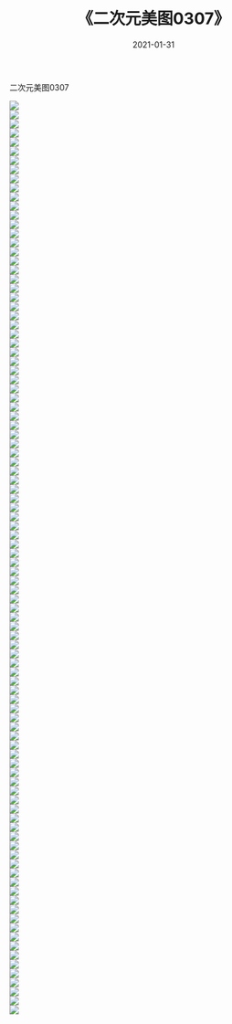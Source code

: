 ﻿---
layout: post
title:  《二次元美图0307》
date:   2021-01-31
img: http://imgx.orgx.ga/二次元/2021/二次元美图0307/000.jpg
categories: [美女, 清纯, 唯美]
---

二次元美图0307

 ![](http://imgx.orgx.ga/二次元/2021/二次元美图0307/001.jpg) <br>![](http://imgx.orgx.ga/二次元/2021/二次元美图0307/002.jpg) <br>![](http://imgx.orgx.ga/二次元/2021/二次元美图0307/003.jpg) <br>![](http://imgx.orgx.ga/二次元/2021/二次元美图0307/004.jpg) <br>![](http://imgx.orgx.ga/二次元/2021/二次元美图0307/005.jpg) <br>![](http://imgx.orgx.ga/二次元/2021/二次元美图0307/006.jpg) <br>![](http://imgx.orgx.ga/二次元/2021/二次元美图0307/007.jpg) <br>![](http://imgx.orgx.ga/二次元/2021/二次元美图0307/008.jpg) <br>![](http://imgx.orgx.ga/二次元/2021/二次元美图0307/009.jpg) <br>![](http://imgx.orgx.ga/二次元/2021/二次元美图0307/010.jpg) <br>![](http://imgx.orgx.ga/二次元/2021/二次元美图0307/011.jpg) <br>![](http://imgx.orgx.ga/二次元/2021/二次元美图0307/012.jpg) <br>![](http://imgx.orgx.ga/二次元/2021/二次元美图0307/013.jpg) <br>![](http://imgx.orgx.ga/二次元/2021/二次元美图0307/014.jpg) <br>![](http://imgx.orgx.ga/二次元/2021/二次元美图0307/015.jpg) <br>![](http://imgx.orgx.ga/二次元/2021/二次元美图0307/016.jpg) <br>![](http://imgx.orgx.ga/二次元/2021/二次元美图0307/017.jpg) <br>![](http://imgx.orgx.ga/二次元/2021/二次元美图0307/018.jpg) <br>![](http://imgx.orgx.ga/二次元/2021/二次元美图0307/019.jpg) <br>![](http://imgx.orgx.ga/二次元/2021/二次元美图0307/020.jpg) <br>![](http://imgx.orgx.ga/二次元/2021/二次元美图0307/021.jpg) <br>![](http://imgx.orgx.ga/二次元/2021/二次元美图0307/022.jpg) <br>![](http://imgx.orgx.ga/二次元/2021/二次元美图0307/023.jpg) <br>![](http://imgx.orgx.ga/二次元/2021/二次元美图0307/024.jpg) <br>![](http://imgx.orgx.ga/二次元/2021/二次元美图0307/025.jpg) <br>![](http://imgx.orgx.ga/二次元/2021/二次元美图0307/026.jpg) <br>![](http://imgx.orgx.ga/二次元/2021/二次元美图0307/027.jpg) <br>![](http://imgx.orgx.ga/二次元/2021/二次元美图0307/028.jpg) <br>![](http://imgx.orgx.ga/二次元/2021/二次元美图0307/029.jpg) <br>![](http://imgx.orgx.ga/二次元/2021/二次元美图0307/030.jpg) <br>![](http://imgx.orgx.ga/二次元/2021/二次元美图0307/031.jpg) <br>![](http://imgx.orgx.ga/二次元/2021/二次元美图0307/032.jpg) <br>![](http://imgx.orgx.ga/二次元/2021/二次元美图0307/033.jpg) <br>![](http://imgx.orgx.ga/二次元/2021/二次元美图0307/034.jpg) <br>![](http://imgx.orgx.ga/二次元/2021/二次元美图0307/035.jpg) <br>![](http://imgx.orgx.ga/二次元/2021/二次元美图0307/036.jpg) <br>![](http://imgx.orgx.ga/二次元/2021/二次元美图0307/037.jpg) <br>![](http://imgx.orgx.ga/二次元/2021/二次元美图0307/038.jpg) <br>![](http://imgx.orgx.ga/二次元/2021/二次元美图0307/039.jpg) <br>![](http://imgx.orgx.ga/二次元/2021/二次元美图0307/040.jpg) <br>![](http://imgx.orgx.ga/二次元/2021/二次元美图0307/041.jpg) <br>![](http://imgx.orgx.ga/二次元/2021/二次元美图0307/042.jpg) <br>![](http://imgx.orgx.ga/二次元/2021/二次元美图0307/043.jpg) <br>![](http://imgx.orgx.ga/二次元/2021/二次元美图0307/044.jpg) <br>![](http://imgx.orgx.ga/二次元/2021/二次元美图0307/045.jpg) <br>![](http://imgx.orgx.ga/二次元/2021/二次元美图0307/046.jpg) <br>![](http://imgx.orgx.ga/二次元/2021/二次元美图0307/047.jpg) <br>![](http://imgx.orgx.ga/二次元/2021/二次元美图0307/048.jpg) <br>![](http://imgx.orgx.ga/二次元/2021/二次元美图0307/049.jpg) <br>![](http://imgx.orgx.ga/二次元/2021/二次元美图0307/050.jpg) <br>![](http://imgx.orgx.ga/二次元/2021/二次元美图0307/051.jpg) <br>![](http://imgx.orgx.ga/二次元/2021/二次元美图0307/052.jpg) <br>![](http://imgx.orgx.ga/二次元/2021/二次元美图0307/053.jpg) <br>![](http://imgx.orgx.ga/二次元/2021/二次元美图0307/054.jpg) <br>![](http://imgx.orgx.ga/二次元/2021/二次元美图0307/055.jpg) <br>![](http://imgx.orgx.ga/二次元/2021/二次元美图0307/056.jpg) <br>![](http://imgx.orgx.ga/二次元/2021/二次元美图0307/057.jpg) <br>![](http://imgx.orgx.ga/二次元/2021/二次元美图0307/058.jpg) <br>![](http://imgx.orgx.ga/二次元/2021/二次元美图0307/059.jpg) <br>![](http://imgx.orgx.ga/二次元/2021/二次元美图0307/060.jpg) <br>![](http://imgx.orgx.ga/二次元/2021/二次元美图0307/061.jpg) <br>![](http://imgx.orgx.ga/二次元/2021/二次元美图0307/062.jpg) <br>![](http://imgx.orgx.ga/二次元/2021/二次元美图0307/063.jpg) <br>![](http://imgx.orgx.ga/二次元/2021/二次元美图0307/064.jpg) <br>![](http://imgx.orgx.ga/二次元/2021/二次元美图0307/065.jpg) <br>![](http://imgx.orgx.ga/二次元/2021/二次元美图0307/066.jpg) <br>![](http://imgx.orgx.ga/二次元/2021/二次元美图0307/067.jpg) <br>![](http://imgx.orgx.ga/二次元/2021/二次元美图0307/068.jpg) <br>![](http://imgx.orgx.ga/二次元/2021/二次元美图0307/069.jpg) <br>![](http://imgx.orgx.ga/二次元/2021/二次元美图0307/070.jpg) <br>![](http://imgx.orgx.ga/二次元/2021/二次元美图0307/071.jpg) <br>![](http://imgx.orgx.ga/二次元/2021/二次元美图0307/072.jpg) <br>![](http://imgx.orgx.ga/二次元/2021/二次元美图0307/073.jpg) <br>![](http://imgx.orgx.ga/二次元/2021/二次元美图0307/074.jpg) <br>![](http://imgx.orgx.ga/二次元/2021/二次元美图0307/075.jpg) <br>![](http://imgx.orgx.ga/二次元/2021/二次元美图0307/076.jpg) <br>![](http://imgx.orgx.ga/二次元/2021/二次元美图0307/077.jpg) <br>![](http://imgx.orgx.ga/二次元/2021/二次元美图0307/078.jpg) <br>![](http://imgx.orgx.ga/二次元/2021/二次元美图0307/079.jpg) <br>![](http://imgx.orgx.ga/二次元/2021/二次元美图0307/080.jpg) <br>![](http://imgx.orgx.ga/二次元/2021/二次元美图0307/081.jpg) <br>![](http://imgx.orgx.ga/二次元/2021/二次元美图0307/082.jpg) <br>![](http://imgx.orgx.ga/二次元/2021/二次元美图0307/083.jpg) <br>![](http://imgx.orgx.ga/二次元/2021/二次元美图0307/084.jpg) <br>![](http://imgx.orgx.ga/二次元/2021/二次元美图0307/085.jpg) <br>![](http://imgx.orgx.ga/二次元/2021/二次元美图0307/086.jpg) <br>![](http://imgx.orgx.ga/二次元/2021/二次元美图0307/087.jpg) <br>![](http://imgx.orgx.ga/二次元/2021/二次元美图0307/088.jpg) <br>![](http://imgx.orgx.ga/二次元/2021/二次元美图0307/089.jpg) <br>![](http://imgx.orgx.ga/二次元/2021/二次元美图0307/090.jpg) <br>![](http://imgx.orgx.ga/二次元/2021/二次元美图0307/091.jpg) <br>![](http://imgx.orgx.ga/二次元/2021/二次元美图0307/092.jpg) <br>![](http://imgx.orgx.ga/二次元/2021/二次元美图0307/093.jpg) <br>![](http://imgx.orgx.ga/二次元/2021/二次元美图0307/094.jpg) <br>![](http://imgx.orgx.ga/二次元/2021/二次元美图0307/095.jpg) <br>![](http://imgx.orgx.ga/二次元/2021/二次元美图0307/096.jpg) <br>![](http://imgx.orgx.ga/二次元/2021/二次元美图0307/097.jpg) <br>![](http://imgx.orgx.ga/二次元/2021/二次元美图0307/098.jpg) <br>![](http://imgx.orgx.ga/二次元/2021/二次元美图0307/099.jpg) <br>![](http://imgx.orgx.ga/二次元/2021/二次元美图0307/100.jpg) <br>